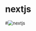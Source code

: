 # nextjs
#![nextjs](https://user-images.githubusercontent.com/101407916/232998846-72bd9ffe-66f5-41f2-902c-384ef71589f4.jpg)
